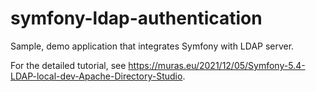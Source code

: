 # symfony-ldap-authentication

Sample, demo application that integrates Symfony with LDAP server.

For the detailed tutorial, see https://muras.eu/2021/12/05/Symfony-5.4-LDAP-local-dev-Apache-Directory-Studio.
